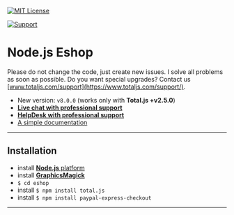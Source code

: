 [![MIT License][license-image]][license-url]

[![Support](https://www.totaljs.com/img/button-support.png?v=2)](https://www.totaljs.com/support/)

# Node.js Eshop

Please do not change the code, just create new issues. I solve all problems as soon as possible. Do you want special upgrades? Contact us [www.totaljs.com/support](https://www.totaljs.com/support/).

- New version: `v8.0.0` (works only with __Total.js +v2.5.0__)
- [__Live chat with professional support__](https://messenger.totaljs.com)
- [__HelpDesk with professional support__](https://helpdesk.totaljs.com)
- [A simple documentation](https://docs.totaljs.com/eshop-cms/latest.html)


---

## Installation

- install [__Node.js__ platform](https://www.nodejs.org)
- install [__GraphicsMagick__](http://www.graphicsmagick.org)
- `$ cd eshop`
- install `$ npm install total.js`
- install `$ npm install paypal-express-checkout`

---

[license-image]: https://img.shields.io/badge/license-MIT-blue.svg?style=flat
[license-url]: license.txt
